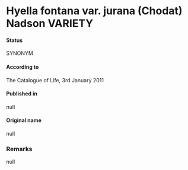 # Hyella fontana var. jurana (Chodat) Nadson VARIETY

#### Status
SYNONYM

#### According to
The Catalogue of Life, 3rd January 2011

#### Published in
null

#### Original name
null

### Remarks
null